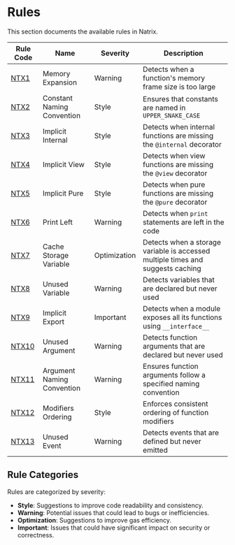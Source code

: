 # Rules

This section documents the available rules in Natrix.

| Rule Code | Name | Severity | Description |
|-----------|------|----------|-------------|
| [NTX1](memory-expansion.md) | Memory Expansion | Warning | Detects when a function's memory frame size is too large |
| [NTX2](constant-naming.md) | Constant Naming Convention | Style | Ensures that constants are named in `UPPER_SNAKE_CASE` |
| [NTX3](implicit-internal.md) | Implicit Internal | Style | Detects when internal functions are missing the `@internal` decorator |
| [NTX4](implicit-view.md) | Implicit View | Style | Detects when view functions are missing the `@view` decorator |
| [NTX5](implicit-pure.md) | Implicit Pure | Style | Detects when pure functions are missing the `@pure` decorator |
| [NTX6](print-left.md) | Print Left | Warning | Detects when `print` statements are left in the code |
| [NTX7](storage-caching.md) | Cache Storage Variable | Optimization | Detects when a storage variable is accessed multiple times and suggests caching |
| [NTX8](unused-variable.md) | Unused Variable | Warning | Detects variables that are declared but never used |
| [NTX9](implicit-export.md) | Implicit Export | Important | Detects when a module exposes all its functions using `__interface__` |
| [NTX10](unused-argument.md) | Unused Argument | Warning | Detects function arguments that are declared but never used |
| [NTX11](argument-naming.md) | Argument Naming Convention | Warning | Ensures function arguments follow a specified naming convention |
| [NTX12](modifiers-ordering.md) | Modifiers Ordering | Style | Enforces consistent ordering of function modifiers |
| [NTX13](unused-event.md) | Unused Event | Warning | Detects events that are defined but never emitted |

## Rule Categories

Rules are categorized by severity:

* **Style**: Suggestions to improve code readability and consistency.
* **Warning**: Potential issues that could lead to bugs or inefficiencies.
* **Optimization**: Suggestions to improve gas efficiency.
* **Important**: Issues that could have significant impact on security or correctness.
